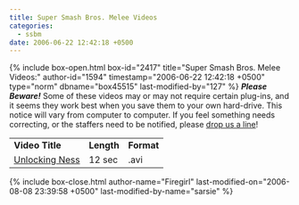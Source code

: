 ```yaml
---
title: Super Smash Bros. Melee Videos
categories:
  - ssbm
date: 2006-06-22 12:42:18 +0500
---
```

{% include box-open.html box-id="2417" title="Super Smash Bros. Melee Videos:" author-id="1594" timestamp="2006-06-22 12:42:18 +0500" type="norm" dbname="box45515" last-modified-by="127" %}
<I><B>Please Beware!</B></I> Some of these videos may or may not require certain plug-ins, and it seems they work best when you save them to your own hard-drive. This notice will vary from computer to computer. If you feel something needs correcting, or the staffers need to be notified, please <A HREF="mailto:firegirl@starmen.net">drop us a line</A>!<P /> <P />


<TABLE WIDTH="500">
<TR>
<TD><B>Video Title</B></TD>
<TD><B>Length</B></TD>
<TD><B>Format</B></TD></TR>

<TR>
<TD><A HREF="challng.avi">Unlocking Ness</A></TD>
<TD>12 sec</TD>
<TD>.avi</TD></TR>
</TABLE>
{% include box-close.html author-name="Firegirl" last-modified-on="2006-08-08 23:39:58 +0500" last-modified-by-name="sarsie" %}
